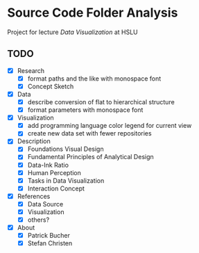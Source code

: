 # Source Code Folder Analysis

Project for lecture _Data Visualization_ at HSLU

## TODO

- [x] Research
    - [x] format paths and the like with monospace font
    - [x] Concept Sketch
- [x] Data
    - [x] describe conversion of flat to hierarchical structure
    - [x] format parameters with monospace font
- [x] Visualization
    - [x] add programming language color legend for current view
    - [x] create new data set with fewer repositories
- [x] Description
    - [x] Foundations Visual Design
    - [x] Fundamental Principles of Analytical Design
    - [x] Data-Ink Ratio
    - [x] Human Perception
    - [x] Tasks in Data Visualization
    - [x] Interaction Concept
- [x] References
    - [x] Data Source
    - [x] Visualization
    - [x] others?
- [x] About
    - [x] Patrick Bucher
    - [x] Stefan Christen
